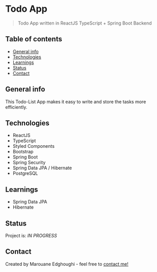 # Todo App

> Todo App written in ReactJS TypeScript + Spring Boot Backend

## Table of contents

- [General info](#general-info)
- [Technologies](#technologies)
- [Learnings](#learnings)
- [Status](#status)
- [Contact](#contact)

## General info

This Todo-List App makes it easy to write and store the tasks more efficiently.

## Technologies

- ReactJS
- TypeScript
- Styled Components
- Bootstrap
- Spring Boot
- Spring Security
- Spring Data JPA / Hibernate
- PostgreSQL

## Learnings

- Spring Data JPA
- Hibernate

## Status

Project is: _IN PROGRESS_

## Contact

Created by Marouane Edghoughi - feel free to [contact me!](https://www.edghoughi.com/contact)